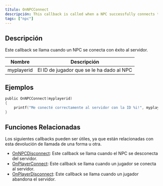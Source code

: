 ```yaml
---
título: OnNPCConnect
descripción: This callback is called when a NPC successfully connects to the server.
tags: ["npc"]
---
```


<VersionWarn name='callback' version='SA-MP 0.3a' />

## Descripción

Este callback se llama cuando un NPC se conecta con éxito al servidor.

| Nombre         | Descripción                                        |
| -------------- | -------------------------------------------------- |
| myplayerid     | El ID de jugador que se le ha dado al NPC          |

## Ejemplos

```c
public OnNPCConnect(myplayerid)
{
    printf("Me conecté correctamente al servidor con la ID %i!", myplayerid);
}
```

## Funciones Relacionadas

Los siguientes callbacks pueden ser útiles, ya que están relacionadas con esta devolución de llamada de una forma u otra.

- [OnNPCDisconnect](OnNPCDisconnect): Este callback se llama cuando el NPC se desconecta del servidor.
- [OnPlayerConnect](OnPlayerConnect): Este callback se llama cuando un jugador se conecta al servidor.
- [OnPlayerDisconnect](OnPlayerDisconnect): Este callback se llama cuando un jugador abandona el servidor.
